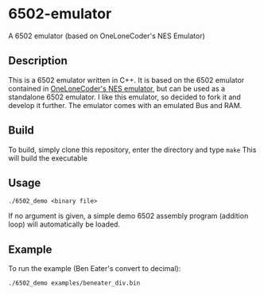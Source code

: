 # 6502-emulator
A 6502 emulator (based on OneLoneCoder's NES Emulator)
## Description
This is a 6502 emulator written in C++. It is based on the 6502 emulator contained in [OneLoneCoder's NES emulator](https://github.com/OneLoneCoder), but can be used as a standalone 6502 emulator. I like this emulator, so decided to fork it and develop it further. 
The emulator comes with an emulated Bus and RAM.
## Build
To build, simply clone this repository, enter the directory and type
`make`
This will build the executable
## Usage
`./6502_demo <binary file>`

If no argument is given, a simple demo 6502 assembly program (addition loop) will automatically be loaded.
## Example
To run the example (Ben Eater's convert to decimal):

`./6502_demo examples/beneater_div.bin`
